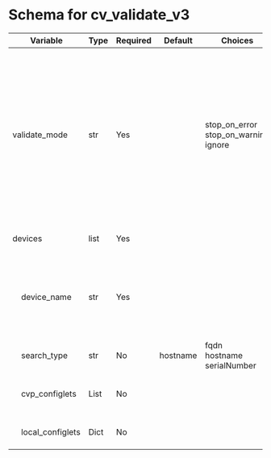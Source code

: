 <!--
  ~ Copyright (c) 2023-2025 Arista Networks, Inc.
  ~ Use of this source code is governed by the Apache License 2.0
  ~ that can be found in the LICENSE file.
  -->

# Schema for cv_validate_v3

| Variable | Type | Required | Default | Choices | Description |
| -------- | ---- | -------- | ------- | ------------------ | ----------- |
| validate_mode | str | Yes |  | stop_on_error<br>stop_on_warning<br>ignore | Error reporting mechanism. <br>stop_on_error - Stop when configlet validation throws an error or warning<br>stop_on_warning - Stop when configlet validation throws a warning<br>ignore - ignore errors and warning |
| devices | list | Yes |  |  | CVP device and configlet information |
| &nbsp;&nbsp;&nbsp;&nbsp;device_name | str | Yes |  |  | Device hostname, FQDN or Serial Number. Use `search_type` to identify which information has been provided |
| &nbsp;&nbsp;&nbsp;&nbsp;search_type | str | No | hostname | fqdn<br>hostname<br>serialNumber | Search type for device_name |
| &nbsp;&nbsp;&nbsp;&nbsp;cvp_configlets | List | No |  |  | Name of configlets already present on CloudVision |
| &nbsp;&nbsp;&nbsp;&nbsp;local_configlets | Dict | No |  |  | Name and config of configlets |
